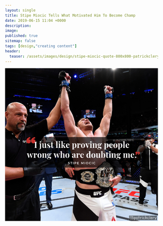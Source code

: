 ```yaml
---
layout: single
title: Stipe Miocic Tells What Motivated Him To Become Champ  
date: 2019-06-15 11:04 +0000
description:
image: 
published: true
sitemap: false
tags: [design,"creating content"]
header:
  teaser: /assets/images/design/stipe-miocic-quote-800x800-patrickclery.png
---
```

![Stipe Miocic winning the UFC heavyweight title](/assets/images/design/stipe-miocic-quote-800x800-patrickclery.png)
